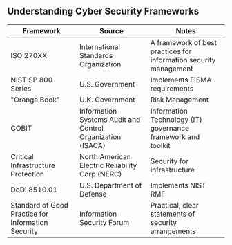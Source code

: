 ## Understanding Cyber Security Frameworks


| Framework                                   | Source                              | Notes                                      |
|---------------------------------------------|-------------------------------------|--------------------------------------------|
| ISO 270XX                                     | International Standards Organization | A framework of best practices for information security management |
| NIST SP 800 Series                          | U.S. Government                     | Implements FISMA requirements               |
| "Orange Book"                               | U.K. Government                     | Risk Management                            |
| COBIT                                       | Information Systems Audit and Control Organization (ISACA) | Information Technology (IT) governance framework and toolkit |
| Critical Infrastructure Protection          | North American Electric Reliability Corp (NERC) | Security for infrastructure                |
| DoDI 8510.01                                | U.S. Department of Defense          | Implements NIST RMF                         |
| Standard of Good Practice for Information Security | Information Security Forum        | Practical, clear statements of security arrangements |
